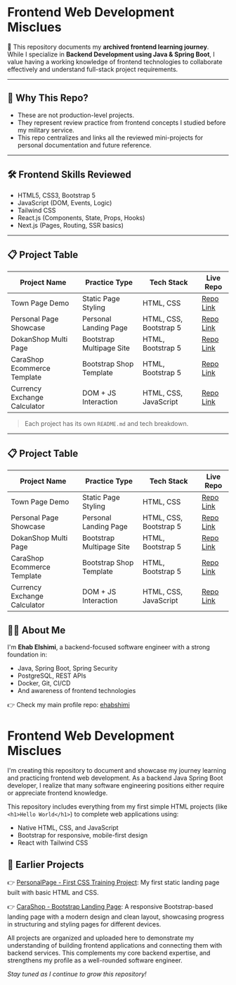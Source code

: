 # Frontend Web Development Misclues

🎯 This repository documents my **archived frontend learning journey**.  
While I specialize in **Backend Development using Java & Spring Boot**, I value having a working knowledge of frontend technologies to collaborate effectively and understand full-stack project requirements.

---

## 🧠 Why This Repo?

- These are not production-level projects.
- They represent review practice from frontend concepts I studied before my military service.
- This repo centralizes and links all the reviewed mini-projects for personal documentation and future reference.

---

## 🛠️ Frontend Skills Reviewed

- HTML5, CSS3, Bootstrap 5
- JavaScript (DOM, Events, Logic)
- Tailwind CSS
- React.js (Components, State, Props, Hooks)
- Next.js (Pages, Routing, SSR basics)

---

## 📋 Project Table

| Project Name                  | Practice Type           | Tech Stack              | Live Repo |
|-------------------------------|--------------------------|--------------------------|-----------|
| Town Page Demo                | Static Page Styling      | HTML, CSS                | [Repo Link](https://github.com/ehab-elshimi-developer/TownPage) |
| Personal Page Showcase        | Personal Landing Page    | HTML, CSS, Bootstrap 5   | [Repo Link](https://github.com/ehab-elshimi-developer/PersonalPage) |
| DokanShop Multi Page          | Bootstrap Multipage Site | HTML, Bootstrap 5        | [Repo Link](https://github.com/ehab-elshimi-developer/DokanShopMultiPage) |
| CaraShop Ecommerce Template   | Bootstrap Shop Template  | HTML, Bootstrap 5        | [Repo Link](https://github.com/ehab-elshimi-developer/CaraShop) |
| Currency Exchange Calculator  | DOM + JS Interaction     | HTML, CSS, JavaScript    | [Repo Link](https://github.com/ehab-elshimi-developer/Currency_Exchange) |


> Each project has its own `README.md` and tech breakdown.

---
<h2>📋 Project Table</h2>

<table>
  <thead>
    <tr>
      <th>Project Name</th>
      <th>Practice Type</th>
      <th>Tech Stack</th>
      <th>Live Repo</th>
    </tr>
  </thead>
  <tbody>
    <tr>
      <td>Town Page Demo</td>
      <td>Static Page Styling</td>
      <td>HTML, CSS</td>
      <td><a href="https://github.com/ehab-elshimi-developer/TownPage" target="_blank">Repo Link</a></td>
    </tr>
    <tr>
      <td>Personal Page Showcase</td>
      <td>Personal Landing Page</td>
      <td>HTML, CSS, Bootstrap 5</td>
      <td><a href="https://github.com/ehab-elshimi-developer/PersonalPage" target="_blank">Repo Link</a></td>
    </tr>
    <tr>
      <td>DokanShop Multi Page</td>
      <td>Bootstrap Multipage Site</td>
      <td>HTML, Bootstrap 5</td>
      <td><a href="https://github.com/ehab-elshimi-developer/DokanShopMultiPage" target="_blank">Repo Link</a></td>
    </tr>
    <tr>
      <td>CaraShop Ecommerce Template</td>
      <td>Bootstrap Shop Template</td>
      <td>HTML, Bootstrap 5</td>
      <td><a href="https://github.com/ehab-elshimi-developer/CaraShop" target="_blank">Repo Link</a></td>
    </tr>
    <tr>
      <td>Currency Exchange Calculator</td>
      <td>DOM + JS Interaction</td>
      <td>HTML, CSS, JavaScript</td>
      <td><a href="https://github.com/ehab-elshimi-developer/Currency_Exchange" target="_blank">Repo Link</a></td>
    </tr>
  </tbody>
</table>


## 👨‍💻 About Me

I'm **Ehab Elshimi**, a backend-focused software engineer with a strong foundation in:

- Java, Spring Boot, Spring Security
- PostgreSQL, REST APIs
- Docker, Git, CI/CD
- And awareness of frontend technologies

👉 Check my main profile repo: [ehabshimi](https://github.com/ehabshimi)















# Frontend Web Development Misclues

I'm creating this repository to document and showcase my journey learning and practicing frontend web development. As a backend Java Spring Boot developer, I realize that many software engineering positions either require or appreciate frontend knowledge.

This repository includes everything from my first simple HTML projects (like `<h1>Hello World</h1>`) to complete web applications using:

- Native HTML, CSS, and JavaScript
- Bootstrap for responsive, mobile-first design
- React with Tailwind CSS

## 📌 Earlier Projects

👉 [PersonalPage - First CSS Training Project](https://github.com/ehab-elshimi-developer/PersonalPage): My first static landing page built with basic HTML and CSS.

👉 [CaraShop - Bootstrap Landing Page](https://github.com/ehab-elshimi-developer/CaraShop): A responsive Bootstrap-based landing page with a modern design and clean layout, showcasing progress in structuring and styling pages for different devices.

All projects are organized and uploaded here to demonstrate my understanding of building frontend applications and connecting them with backend services. This complements my core backend expertise, and strengthens my profile as a well-rounded software engineer.

_Stay tuned as I continue to grow this repository!_

